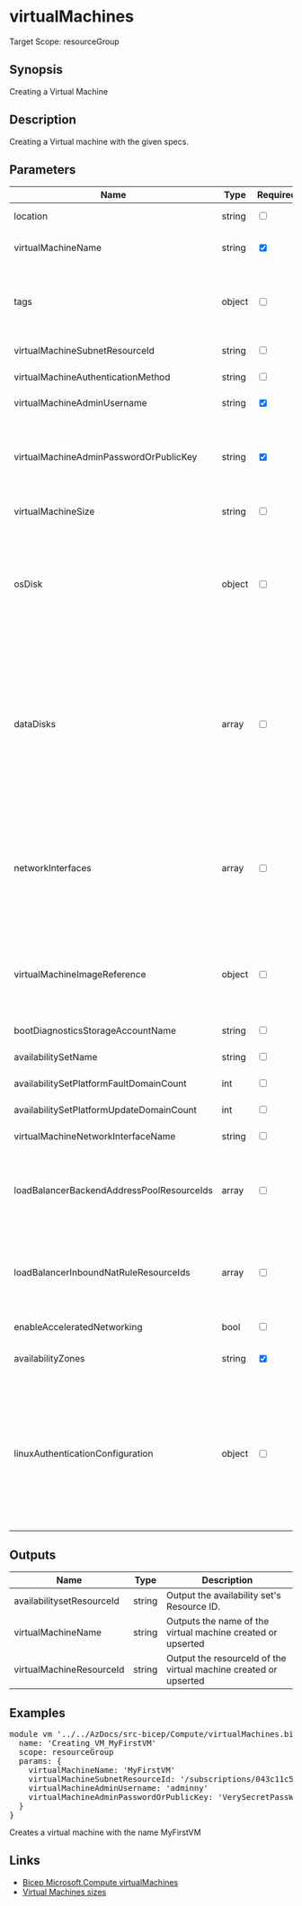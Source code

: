 # virtualMachines

Target Scope: resourceGroup

## Synopsis
Creating a Virtual Machine

## Description
Creating a Virtual machine with the given specs.

## Parameters
| Name | Type | Required | Validation | Default value | Description |
| -- |  -- | -- | -- | -- | -- |
| location | string | <input type="checkbox"> | None | <pre>resourceGroup().location</pre> | Specifies the Azure location where the resource should be created. Defaults to the resourcegroup location. |
| virtualMachineName | string | <input type="checkbox" checked> | Length between 1-64 | <pre></pre> | The name of the virtual machine to be upserted.<br>Min length: 1<br>Max length: 15 for windows & 64 for linux. |
| tags | object | <input type="checkbox"> | None | <pre>{}</pre> | The tags to apply to this resource. This is an object with key/value pairs.<br>Example:<br>{<br>&nbsp;&nbsp;&nbsp;FirstTag: myvalue<br>&nbsp;&nbsp;&nbsp;SecondTag: another value<br>} |
| virtualMachineSubnetResourceId | string | <input type="checkbox"> | None | <pre>''</pre> | Specifies the resource id of the subnet where the default NIC should be onboarded into. If you don\'t fill the `networkInterfaces` parameter, this parameter is required. |
| virtualMachineAuthenticationMethod | string | <input type="checkbox"> | `'sshPublicKey'` or  `'password'` | <pre>'password'</pre> | Specifies the type of authentication when accessing the Virtual Machine. SSH key is recommended for Linux. |
| virtualMachineAdminUsername | string | <input type="checkbox" checked> | Length between 1-32 | <pre></pre> | Specifies the name of the administrator account of the virtual machine. |
| virtualMachineAdminPasswordOrPublicKey | string | <input type="checkbox" checked> | Length between 12-* | <pre></pre> | Specifies the SSH Key or password for the virtual machine. SSH key is recommended for Linux.<br>For password: Please enter the password as a string.<br>For SSH keys: Please pass the SSH key as a string. This can be done for example using loadTextContent('publickey.pub') to load the text from the publickey.pub file which holds the public part of the SSH key.<br><br>To import a string (either password or SSH-key) you also have the option to do this securely using a keyvault. You can, for example, reference an existing keyvault and call the getSecret() method on it to fetch the secret to input into this module. |
| virtualMachineSize | string | <input type="checkbox"> | None | <pre>'Standard_D1_v2'</pre> | Specifies the size of the virtual machine. For more options, please refer to https://docs.microsoft.com/en-us/azure/virtual-machines/sizes |
| osDisk | object | <input type="checkbox"> | None | <pre>{<br>  name: 'osdisk-${virtualMachineName}'<br>  caching: 'ReadWrite'<br>  createOption: 'FromImage'<br>  diskSizeGB: 200<br>  managedDisk: {<br>    storageAccountType: 'StandardSSD_LRS'<br>  }<br>}</pre> | This is the configuration for the OS Disk for this virtual machine. For formatting & options, please refer to https://docs.microsoft.com/en-us/azure/templates/microsoft.compute/virtualmachines?pivots=deployment-language-bicep#osdisk. |
| dataDisks | array | <input type="checkbox"> | None | <pre>[]</pre> | The datadisk configuration for this VM.<br>Defaults to no datadisks.<br><br>For easy creation of new Empty Datadisks, you can use this example:<br>dataDisks: [for j in range(0, numberOfDataDisks): {<br>&nbsp;&nbsp;&nbsp;caching: 'ReadWrite'<br>&nbsp;&nbsp;&nbsp;diskSizeGB: 200<br>&nbsp;&nbsp;&nbsp;lun: j<br>&nbsp;&nbsp;&nbsp;name: 'disk-${j >= 10 ? '${j}' : '0${j}'}-${virtualMachineName}'<br>&nbsp;&nbsp;&nbsp;createOption: 'Empty'<br>&nbsp;&nbsp;&nbsp;managedDisk: {<br>&nbsp;&nbsp;&nbsp;&nbsp;&nbsp;storageAccountType: 'StandardSSD_LRS'<br>&nbsp;&nbsp;&nbsp;}<br>}] |
| networkInterfaces | array | <input type="checkbox"> | None | <pre>[]</pre> | The array of network interfaces to create for this VM. For formatting & options please refer to https://docs.microsoft.com/en-us/azure/templates/microsoft.compute/virtualmachines?pivots=deployment-language-bicep#networkinterfacereference.<br><br>If you leave this empty, this script will create 1 default NIC for you. If you fill this, the default option will be omitted/skipped.<br><br>Simple example with 1 NIC:<br>networkInterfaces: [<br>&nbsp;&nbsp;&nbsp;{<br>&nbsp;&nbsp;&nbsp;&nbsp;&nbsp;id: '/subscriptions/$(SubscriptionId)/resourceGroups/$(ResourceGroupName)/providers/Microsoft.Network/networkInterfaces/$(NetworkInterfaceName)'<br>&nbsp;&nbsp;&nbsp;}<br>] |
| virtualMachineImageReference | object | <input type="checkbox"> | None | <pre>{<br>  publisher: 'MicrosoftWindowsServer'<br>  offer: 'WindowsServer'<br>  sku: '2019-Datacenter'<br>  version: 'latest'<br>}</pre> | Define the image you want to use for this VM. For formatting & options, please refer to https://docs.microsoft.com/en-us/azure/templates/microsoft.compute/virtualmachines?pivots=deployment-language-bicep#imagereference.<br><br>Quick examples:<br>Among others, options are:<br>`publisher`: Canonical (for Ubuntu), RedHat (for Red Hat Linux), MicrosoftWindowsServer (for Windows Server).<br>`offer`: UbuntuServer (for Ubuntu), RHEL for (Red Hat Linux), WindowsServer (for Windows Server)<br>`sku`: 18.04-LTS (for Ubuntu) , 7.8 (for Red Hat Linux), 2019-Datacenter (for Windows Server) |
| bootDiagnosticsStorageAccountName | string | <input type="checkbox"> | Length between 0-24 | <pre>''</pre> | Specifies the name of the storage account where the bootstrap diagnostic logs of the virtual machine are stored. Leave empty to disable boot diagnostics. |
| availabilitySetName | string | <input type="checkbox"> | Length between 0-80 | <pre>''</pre> | You cannot both have Availability Zone and Availability Set specified. Deploying an Availability Set to an Availability Zone is not supported. |
| availabilitySetPlatformFaultDomainCount | int | <input type="checkbox"> | Value between 1-20 | <pre>3</pre> | The amount of fault domains you want to assign to this availabilityset. |
| availabilitySetPlatformUpdateDomainCount | int | <input type="checkbox"> | Value between 1-20 | <pre>5</pre> | The amount of update domains you want to assign to this availabilityset. |
| virtualMachineNetworkInterfaceName | string | <input type="checkbox"> | Length between 0-80 | <pre>'nic-${take(virtualMachineName, 76)}'</pre> | The name of the NIC for this VM. Defaults to nic-<vmBaseName>-<environmentType>. |
| loadBalancerBackendAddressPoolResourceIds | array | <input type="checkbox"> | None | <pre>[]</pre> | A list of resource id\'s referencing to the backend address pools of the loadbalancer.<br>NOTE: If you use the `networkInterfaces` parameter, this value is not used.<br>Example:<br>[<br>&nbsp;&nbsp;&nbsp;'/resource/id/to/my/backEndAddressPool'<br>&nbsp;&nbsp;&nbsp;'/resource/id/to/my/backEndAddressPool'<br>] |
| loadBalancerInboundNatRuleResourceIds | array | <input type="checkbox"> | None | <pre>[]</pre> | A list of resource id\'s referencing to the inbound nat rules of the loadbalancer.<br>NOTE: If you use the `networkInterfaces` parameter, this value is not used.<br>Example:<br>[<br>&nbsp;&nbsp;&nbsp;'/resource/id/to/my/natRule'<br>&nbsp;&nbsp;&nbsp;'/resource/id/to/my/natRule2'<br>] |
| enableAcceleratedNetworking | bool | <input type="checkbox"> | None | <pre>false</pre> | Enable Accelerated Networking for the vm\'s default interface. Defaults to `false`.<br>NOTE: If you use the `networkInterfaces` parameter, this value is not used. |
| availabilityZones | string | <input type="checkbox" checked> | Length between 0-1 | <pre></pre> | Example:<br>[1]<br>You cannot both have Availability Zone and Availability Set specified. Deploying an Availability Set to an Availability Zone is not supported. |
| linuxAuthenticationConfiguration | object | <input type="checkbox"> | None | <pre>{<br>  disablePasswordAuthentication: true<br>  ssh: {<br>    publicKeys: [<br>      {<br>        path: '/home/${virtualMachineAdminUsername}/.ssh/authorized_keys'<br>        keyData: virtualMachineAdminPasswordOrPublicKey<br>      }<br>    ]<br>  }<br>  provisionVMAgent: true<br>}</pre> | The bicep object to configure the linux authentication when creating the vm. |
## Outputs
| Name | Type | Description |
| -- |  -- | -- |
| availabilitysetResourceId | string | Output the availability set\'s Resource ID. |
| virtualMachineName | string | Outputs the name of the virtual machine created or upserted |
| virtualMachineResourceId | string | Output the resourceId of the virtual machine created or upserted |
## Examples
<pre>
module vm '../../AzDocs/src-bicep/Compute/virtualMachines.bicep' = {
  name: 'Creating_VM_MyFirstVM'
  scope: resourceGroup
  params: {
    virtualMachineName: 'MyFirstVM'
    virtualMachineSubnetResourceId: '/subscriptions/043c11c5-65b1-4d04-b8ad-68a92ddfeeac/resourceGroups/sharedservices-rg/providers/Microsoft.Network/virtualNetworks/kpn-dc-acc-001-vnet/subnets/app-subnet'
    virtualMachineAdminUsername: 'adminny'
    virtualMachineAdminPasswordOrPublicKey: 'VerySecretPassW0rd'
  }
}
</pre>
<p>Creates a virtual machine with the name MyFirstVM</p>

## Links
- [Bicep Microsoft.Compute virtualMachines](https://docs.microsoft.com/en-us/azure/templates/microsoft.compute/virtualmachines?pivots=deployment-language-bicep)<br>
- [Virtual Machines sizes](https://docs.microsoft.com/en-us/azure/virtual-machines/sizes')


